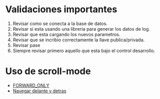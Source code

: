 # Validaciones importantes
1. Revisar como se conecta a la base de datos.
2. Revisar si esta usando una libreria para generar los datos de log.
3. Revisar que esta cargando los nuevos parametros.
4. Revisar que se incribio correctamente la llave publica/privada.
5. Revisar pase
6. Siempre revisar primero aquello que esta bajo el control desarrollo.
# Uso de scroll-mode
- [FORWARD_ONLY](../resources/20191226104748.java)
- [Navegar delante y detras](../resources/20191226105859.java)
